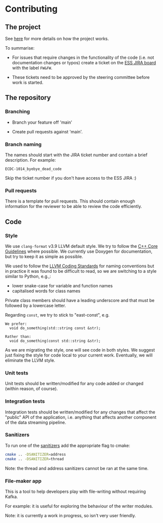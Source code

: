 # Contributing

## The project
See [here](https://confluence.esss.lu.se/display/ECDC/Data+Aggregation+and+Streaming) for more details on how the project works.

To summarise:
- For issues that require changes in the functionality of the code (i.e. not documentation changes or typos) create a ticket on the [ESS JIRA board](https://jira.esss.lu.se/secure/RapidBoard.jspa?rapidView=167&view=detail&quickFilter=2154) with the label `FW&FW`.

- These tickets need to be approved by the steering committee before work is started.

## The repository

### Branching

- Branch your feature off 'main'

- Create pull requests against 'main'.

### Branch naming
The names should start with the JIRA ticket number and contain a brief description. For example:

`ECDC-1014_byebye_dead_code`

Skip the ticket number if you don't have access to the ESS JIRA :)

### Pull requests
There is a template for pull requests. This should contain enough information for the reviewer to be able to review the code efficiently.

## Code

### Style
We use `clang-format` v3.9 LLVM default style.
We try to follow the [C++ Core Guidelines](https://isocpp.github.io/CppCoreGuidelines/) where possible.
We currently use Doxygen for documentation, but try to keep it as simple as possible.

We used to follow the [LLVM Coding Standards](https://llvm.org/docs/CodingStandards.html) for naming conventions but in 
practice it was found to be difficult to read, so we are switching to a style similar to Python, e.g.,:
- lower snake-case for variable and function names
- capitalised words for class names

Private class members should have a leading underscore and that must be followed by a lowercase letter.

Regarding `const`, we try to stick to "east-const", e.g.
```
We prefer:
  void do_something(std::string const &str);

Rather than:
  void do_something(const std::string &str);
```

As we are migrating the style, one will see code in both styles. We suggest just fixing the style for code local to your
current work. Eventually, we will eliminate the LLVM style.

### Unit tests
Unit tests should be written/modified for any code added or changed (within reason, of course).

### Integration tests
Integration tests should be written/modified for any changes that affect the "public" API of the application, i.e. anything 
that affects another component of the data streaming pipeline.

### Sanitizers
To run one of the [sanitizers](https://github.com/google/sanitizers) add the appropriate flag to cmake:
```bash
cmake .. -DSANITIZER=address
cmake .. -DSANITIZER=thread
```
Note: the thread and address sanitizers cannot be ran at the same time.

### File-maker app
This is a tool to help developers play with file-writing without requiring Kafka. 

For example: it is useful for exploring the behaviour of the writer modules.

Note: it is currently a work in progress, so isn't very user friendly.

